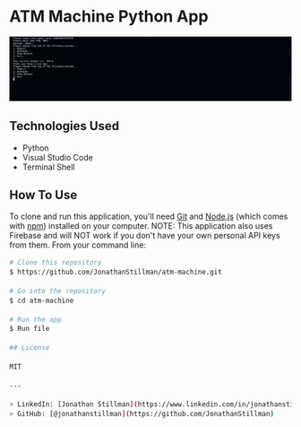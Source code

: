 # ATM Machine Python App

![screenshot](Example1.png)

## Technologies Used
* Python
* Visual Studio Code
* Terminal Shell

## How To Use

To clone and run this application, you'll need [Git](https://git-scm.com) and [Node.js](https://nodejs.org/en/download/) (which comes with [npm](http://npmjs.com)) installed on your computer. NOTE: This application also uses Firebase and will NOT work if you don't have your own personal API keys from them. From your command line:

```bash
# Clone this repository
$ https://github.com/JonathanStillman/atm-machine.git

# Go into the repository
$ cd atm-machine

# Run the app
$ Run file

## License

MIT

---

> LinkedIn: [Jonathan Stillman](https://www.linkedin.com/in/jonathanstillman1/) &nbsp;&middot;&nbsp;
> GitHub: [@jonathanstillman](https://github.com/JonathanStillman)
